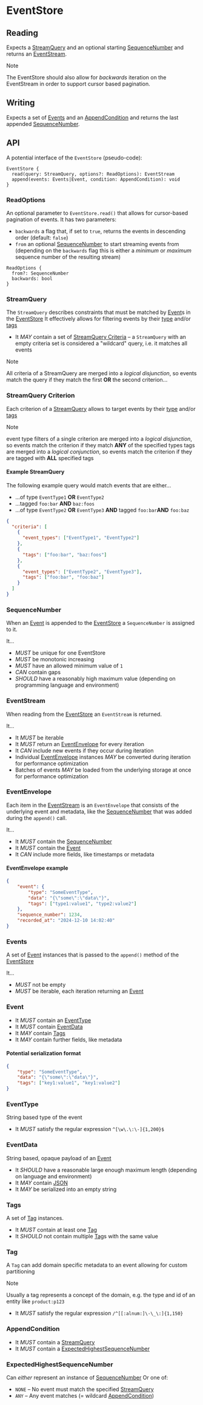 # EventStore

## Reading

Expects a [StreamQuery](#StreamQuery) and an optional starting [SequenceNumber](#SequenceNumber) and returns an [EventStream](#EventStream).

> [!NOTE]  
> The EventStore should also allow for _backwards_ iteration on the EventStream in order to support cursor based pagination.

## Writing

Expects a set of [Events](#Events) and an [AppendCondition](#AppendCondition) and returns the last appended [SequenceNumber](#SequenceNumber).

## API

A potential interface of the `EventStore` (pseudo-code):

```
EventStore {
  read(query: StreamQuery, options?: ReadOptions): EventStream
  append(events: Events|Event, condition: AppendCondition): void
}
```

### ReadOptions

An optional parameter to `EventStore.read()` that allows for cursor-based pagination of events.
It has two parameters:
- `backwards` a flag that, if set to `true`, returns the events in descending order (default: `false`)
- `from` an optional [SequenceNumber](#SequenceNumber) to start streaming events from (depending on the `backwards` flag this is either a _minimum_ or _maximum_ sequence number of the resulting stream)

```
ReadOptions {
  from?: SequenceNumber
  backwards: bool
}
```

### StreamQuery

The `StreamQuery` describes constraints that must be matched by [Event](#Event)s in the [EventStore](#EventStore)
It effectively allows for filtering events by their [type](#EventType) and/or [tags](#Tags)

* It _MAY_ contain a set of [StreamQuery Criteria](#StreamQuery-Criterion) – a `StreamQuery` with an empty criteria set is considered a "wildcard" query, i.e. it matches all events

> [!NOTE]  
> All criteria of a StreamQuery are merged into a *logical disjunction*, so events match the query if they match the first **OR** the second criterion...

### StreamQuery Criterion

Each criterion of a [StreamQuery](#StreamQuery) allows to target events by their [type](#EventType) and/or [tags](#Tags)

> [!NOTE]  
> event type filters of a single criterion are merged into a *logical disjunction*, so events match the criterion if they match **ANY** of the specified types
> tags are merged into a *logical conjunction*, so events match the criterion if they are tagged with **ALL** specified tags

#### Example StreamQuery

The following example query would match events that are either...
- ...of type `EventType1` **OR** `EventType2`
- ...tagged `foo:bar` **AND** `baz:foos`
- ...of type `EventType2` **OR** `EventType3` **AND** tagged `foo:bar`**AND** `foo:baz`

```json 
{
  "criteria": [
    {
      "event_types": ["EventType1", "EventType2"]
    },
    {
      "tags": ["foo:bar", "baz:foos"]
    },
    {
      "event_types": ["EventType2", "EventType3"],
      "tags": ["foo:bar", "foo:baz"]
    }
  ]
}
```

### SequenceNumber

When an [Event](#Event) is appended to the [EventStore](#EventStore) a `SequenceNumber` is assigned to it.

It...
* _MUST_ be unique for one EventStore
* _MUST_ be monotonic increasing
* _MUST_ have an allowed minimum value of `1`
* _CAN_ contain gaps
* _SHOULD_ have a reasonably high maximum value (depending on programming language and environment)

### EventStream

When reading from the [EventStore](#EventStore) an `EventStream` is returned.

It...
* It _MUST_ be iterable
* It _MUST_ return an [EventEnvelope](#EventEnvelope) for every iteration
* It _CAN_ include new events if they occur during iteration
* Individual [EventEnvelope](#EventEnvelope) instances _MAY_ be converted during iteration for performance optimization
* Batches of events _MAY_ be loaded from the underlying storage at once for performance optimization

### EventEnvelope

Each item in the [EventStream](#EventStream) is an `EventEnvelope` that consists of the underlying event and metadata, like the [SequenceNumber](#SequenceNumber) that was added during the `append()` call.

It...
* It _MUST_ contain the [SequenceNumber](#SequenceNumber)
* It _MUST_ contain the [Event](#Event)
* It _CAN_ include more fields, like timestamps or metadata

#### EventEnvelope example

```json
{
    "event": {
        "type": "SomeEventType",
        "data": "{\"some\":\"data\"}",
        "tags": ["type1:value1", "type2:value2"]
    },
    "sequence_number": 1234,
    "recorded_at": "2024-12-10 14:02:40"
}
```

### Events

A set of [Event](#Event) instances that is passed to the `append()` method of the [EventStore](#EventStore)

It...
* _MUST_ not be empty
* _MUST_ be iterable, each iteration returning an [Event](#Event)

### Event

* It _MUST_ contain an [EventType](#EventType)
* It _MUST_ contain [EventData](#EventData)
* It _MAY_ contain [Tags](#Tags)
* It _MAY_ contain further fields, like metadata

#### Potential serialization format

```json
{
    "type": "SomeEventType",
    "data": "{\"some\":\"data\"}",
    "tags": ["key1:value1", "key1:value2"]
}
```

### EventType

String based type of the event

* It _MUST_ satisfy the regular expression `^[\w\.\:\-]{1,200}$`

### EventData

String based, opaque payload of an [Event](#Event)

* It _SHOULD_ have a reasonable large enough maximum length (depending on language and environment)
* It _MAY_ contain [JSON](https://www.json.org/)
* It _MAY_ be serialized into an empty string

### Tags

A set of [Tag](#Tag) instances.

* It _MUST_ contain at least one [Tag](#Tag)
* It _SHOULD_ not contain multiple [Tag](#Tag)s with the same value

### Tag

A `Tag` can add domain specific metadata to an event allowing for custom partitioning

> [!NOTE]
> Usually a tag represents a concept of the domain, e.g. the type and id of an entity like `product:p123`

* It _MUST_ satisfy the regular expression `/^[[:alnum:]\-\_\:]{1,150}`

### AppendCondition

* It _MUST_ contain a [StreamQuery](#StreamQuery)
* It _MUST_ contain a [ExpectedHighestSequenceNumber](#ExpectedHighestSequenceNumber)

### ExpectedHighestSequenceNumber

Can _either_ represent an instance of [SequenceNumber](#SequenceNumber)
Or one of:
* `NONE` – No event must match the specified [StreamQuery](#StreamQuery)
* `ANY` – Any event matches (= wildcard [AppendCondition](#AppendCondition))
